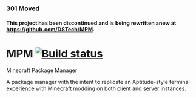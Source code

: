 ### 301 Moved
#### This project has been discontinued and is being rewritten anew at https://github.com/DSTech/MPM.

# MPM [![Build status](https://ci.appveyor.com/api/projects/status/bnt2t2vft2fwh7c9?svg=true)](https://ci.appveyor.com/project/Zoey/mpm)
Minecraft Package Manager

A package manager with the intent to replicate an Aptitude-style terminal experience with Minecraft modding on both client and server instances.
